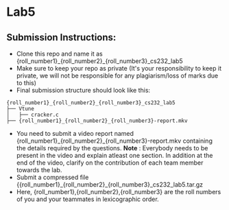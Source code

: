 # Lab5

## Submission Instructions:
- Clone this repo and name it as {roll_number1}\_{roll_number2}\_{roll_number3}\_cs232\_lab5
- Make sure to keep your repo as private (It's your responsibility to keep it private, we will not be responsible for any plagiarism/loss of marks due to this)
- Final submission structure should look like this:
```
{roll_number1}_{roll_number2}_{roll_number3}_cs232_lab5
├── Vtune
│   ├── cracker.c
├── {roll_number1}_{roll_number2}_{roll_number3}-report.mkv
```
- You need to submit a video report named {roll_number1}\_{roll_number2}\_{roll_number3}-report.mkv containing the details required by the questions. **Note** : Everybody needs to be present in the video and explain atleast one section. In addition at the end of the video, clarify on the contribution of each team member towards the lab.
- Submit a compressed file {{roll_number1}\_{roll_number2}\_{roll_number3}\_cs232\_lab5.tar.gz
- Here, {roll_number1},{roll_number2},{roll_number3} are the roll numbers of you and your teammates in lexicographic order.
